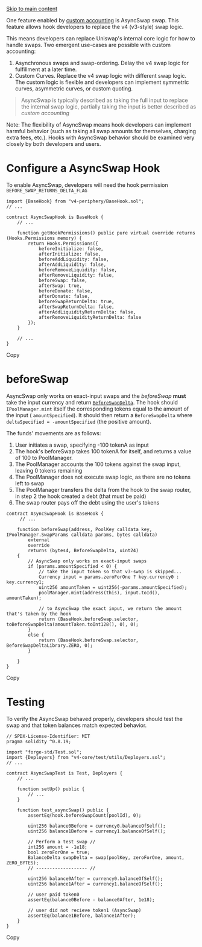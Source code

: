 [Skip to main content](https://docs.uniswap.org/contracts/v4/quickstart/hooks/async-swap#)

One feature enabled by [custom accounting](https://docs.uniswap.org/contracts/v4/guides/custom-accounting) is​​​​‌ AsyncSwap swap. This feature allows hook developers to replace the v4 (v3-style) swap logic.

This means developers can replace Uniswap's internal core logic for how to handle swaps. Two emergent use-cases are possible with custom accounting:

1. Asynchronous swaps and swap-ordering. Delay the v4 swap logic for fulfillment at a later time.
2. Custom Curves. Replace the v4 swap logic with different swap logic. The custom logic is flexible and developers can implement symmetric curves, asymmetric curves, or custom quoting.

> AsyncSwap is typically described as taking the full input to replace the internal swap logic, partially taking the input is better described as _custom accounting_

Note: The flexibility of AsyncSwap means hook developers can implement harmful behavior (such as taking all swap amounts for themselves, charging extra fees, etc.). Hooks with AsyncSwap behavior should be examined very closely by both developers and users.

# Configure a AsyncSwap Hook

To enable AsyncSwap, developers will need the hook permission `BEFORE_SWAP_RETURNS_DELTA_FLAG`

```codeBlockLines_mRuA
import {BaseHook} from "v4-periphery/BaseHook.sol";
// ...

contract AsyncSwapHook is BaseHook {
    // ...

    function getHookPermissions() public pure virtual override returns (Hooks.Permissions memory) {
        return Hooks.Permissions({
            beforeInitialize: false,
            afterInitialize: false,
            beforeAddLiquidity: false,
            afterAddLiquidity: false,
            beforeRemoveLiquidity: false,
            afterRemoveLiquidity: false,
            beforeSwap: false,
            afterSwap: true,
            beforeDonate: false,
            afterDonate: false,
            beforeSwapReturnDelta: true,
            afterSwapReturnDelta: false,
            afterAddLiquidityReturnDelta: false,
            afterRemoveLiquidityReturnDelta: false
        });
    }

    // ...
}

```

Copy

# beforeSwap

AsyncSwap only works on exact-input swaps and the _beforeSwap_ **must** take the input currency and return [`BeforeSwapDelta`](https://docs.uniswap.org/contracts/v4/reference/core/types/beforeswapdelta). The hook should `IPoolManager.mint` itself the corresponding tokens equal to the amount of the input ( `amountSpecified`). It should then return a `BeforeSwapDelta` where `deltaSpecified = -amountSpecified` (the positive amount).

The funds' movements are as follows:

1. User initiates a swap, specifying -100 tokenA as input
2. The hook's beforeSwap takes 100 tokenA for itself, and returns a value of 100 to PoolManager.
3. The PoolManager accounts the 100 tokens against the swap input, leaving 0 tokens remaining
4. The PoolManager does not execute swap logic, as there are no tokens left to swap
5. The PoolManager transfers the delta from the hook to the swap router, in step 2 the hook created a debt (that must be paid)
6. The swap router pays off the debt using the user's tokens

```codeBlockLines_mRuA
contract AsyncSwapHook is BaseHook {
     // ...

    function beforeSwap(address, PoolKey calldata key, IPoolManager.SwapParams calldata params, bytes calldata)
        external
        override
        returns (bytes4, BeforeSwapDelta, uint24)
    {
        // AsyncSwap only works on exact-input swaps
        if (params.amountSpecified < 0) {
            // take the input token so that v3-swap is skipped...
            Currency input = params.zeroForOne ? key.currency0 : key.currency1;
            uint256 amountTaken = uint256(-params.amountSpecified);
            poolManager.mint(address(this), input.toId(), amountTaken);

            // to AsyncSwap the exact input, we return the amount that's taken by the hook
            return (BaseHook.beforeSwap.selector, toBeforeSwapDelta(amountTaken.toInt128(), 0), 0);
        }
        else {
            return (BaseHook.beforeSwap.selector, BeforeSwapDeltaLibrary.ZERO, 0);
        }

    }
}

```

Copy

# Testing

To verify the AsyncSwap behaved properly, developers should test the swap and that token balances match expected behavior.

```codeBlockLines_mRuA
// SPDX-License-Identifier: MIT
pragma solidity ^0.8.19;

import "forge-std/Test.sol";
import {Deployers} from "v4-core/test/utils/Deployers.sol";
// ...

contract AsyncSwapTest is Test, Deployers {
    // ...

    function setUp() public {
        // ...
    }

    function test_asyncSwap() public {
        assertEq(hook.beforeSwapCount(poolId), 0);

        uint256 balance0Before = currency0.balanceOfSelf();
        uint256 balance1Before = currency1.balanceOfSelf();

        // Perform a test swap //
        int256 amount = -1e18;
        bool zeroForOne = true;
        BalanceDelta swapDelta = swap(poolKey, zeroForOne, amount, ZERO_BYTES);
        // ------------------- //

        uint256 balance0After = currency0.balanceOfSelf();
        uint256 balance1After = currency1.balanceOfSelf();

        // user paid token0
        assertEq(balance0Before - balance0After, 1e18);

        // user did not recieve token1 (AsyncSwap)
        assertEq(balance1Before, balance1After);
    }
}

```

Copy